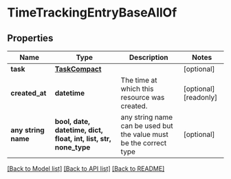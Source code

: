 # TimeTrackingEntryBaseAllOf


## Properties
Name | Type | Description | Notes
------------ | ------------- | ------------- | -------------
**task** | [**TaskCompact**](TaskCompact.md) |  | [optional] 
**created_at** | **datetime** | The time at which this resource was created. | [optional] [readonly] 
**any string name** | **bool, date, datetime, dict, float, int, list, str, none_type** | any string name can be used but the value must be the correct type | [optional]

[[Back to Model list]](../README.md#documentation-for-models) [[Back to API list]](../README.md#documentation-for-api-endpoints) [[Back to README]](../README.md)


